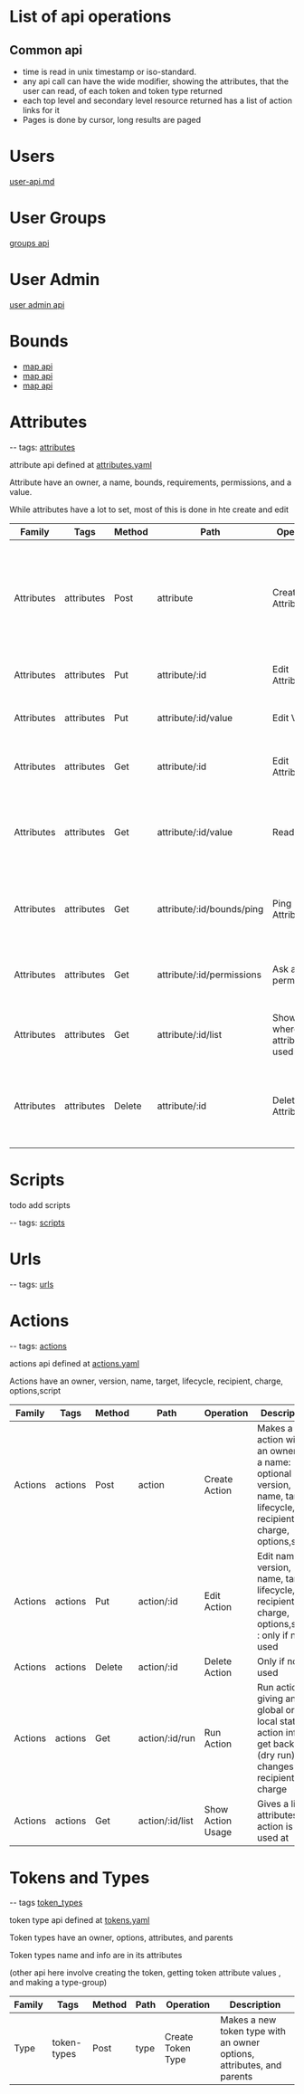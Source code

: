 
# List of api operations

## Common api

* time is read in unix timestamp or iso-standard.
* any api call can have the wide modifier, showing the attributes, that the user can read, of each token and token type returned
* each top level and secondary level resource returned has a list of action links for it
* Pages is done by cursor, long results are paged

# Users 
    
[user-api.md](step-0-users-groups/user-api.md)

# User Groups

[groups api](step-0-users-groups/group-api.md)

# User Admin

[user admin api](step-0-users-groups/admin-api.md)


# Bounds
* [map api](step-1-bounds/map-api.md)
* [map api](step-1-bounds/time-api.md)
* [map api](step-1-bounds/path-api.md)


# Attributes

-- tags: [attributes](attributes.md)

attribute api defined at [attributes.yaml](../../api-docs/attributes.yaml)

Attribute have an owner, a name, bounds, requirements, permissions, and a value.

While attributes have a lot to set, most of this is done in hte create and edit

| Family     | Tags       | Method | Path                      | Operation                    | Description                                                                                            |
|------------|------------|--------|---------------------------|------------------------------|--------------------------------------------------------------------------------------------------------|
| Attributes | attributes | Post   | attribute                 | Create Attribute             | Makes a new attributes with an owner and a name: optional requirements, permissions, bounds, and value |
| Attributes | attributes | Put    | attribute/:id             | Edit Attributes              | Edits the attribute, if the user can                                                                   |
| Attributes | attributes | Put    | attribute/:id/value       | Edit Value                   | Edits the attribute value, if the user can                                                             |
| Attributes | attributes | Get    | attribute/:id             | Edit Attributes              | Reads the attribute details, if the user can                                                           |
| Attributes | attributes | Get    | attribute/:id/value       | Read Value                   | Reads the attribute value, if the user can. Optional to set position, uses time                        |
| Attributes | attributes | Get    | attribute/:id/bounds/ping | Ping Attributes              | Determines if the attribute is at the location and time asked about                                    |
| Attributes | attributes | Get    | attribute/:id/permissions | Ask about permissions        | returns permission about this user and this attribute                                                  |
| Attributes | attributes | Get    | attribute/:id/list        | Show where attribute is used | returns list of tokens and other where the attribute is used                                           |
| Attributes | attributes | Delete | attribute/:id             | Delete Attributes            | Deletes the attribute, if the user can and if the attribute is not used anywhere                       |


# Scripts

todo add scripts 

-- tags: [scripts](scripts.md)


# Urls
-- tags: [urls](urls.md)

# Actions

-- tags: [actions](actions.md)

actions api defined at [actions.yaml](../../api-docs/actions.yaml)

Actions have an owner, version, name, target, lifecycle, recipient, charge, options,script

| Family  | Tags    | Method | Path            | Operation         | Description                                                                                                               |
|---------|---------|--------|-----------------|-------------------|---------------------------------------------------------------------------------------------------------------------------|
| Actions | actions | Post   | action          | Create Action     | Makes a new action with an owner and a name: optional version, name, target, lifecycle, recipient, charge, options,script |
| Actions | actions | Put    | action/:id      | Edit Action       | Edit name, version, name, target, lifecycle, recipient, charge, options,script   : only if not used                       |
| Actions | actions | Delete | action/:id      | Delete Action     | Only if not used                                                                                                          |
| Actions | actions | Get    | action/:id/run  | Run Action        | Run action, giving any global or local state, or action info, get back any (dry run) changes for recipient and charge     |
| Actions | actions | Get    | action/:id/list | Show Action Usage | Gives a list of attributes this action is used at                                                                         |



# Tokens and Types

-- tags [token_types](token_types.md)

token type api defined at [tokens.yaml](../../api-docs/tokens.yaml)

Token types have an owner, options, attributes, and parents

Token types name and info are in its attributes 

(other api here involve creating the token, getting token attribute values , and making a type-group)

| Family | Tags        | Method | Path | Operation         | Description                                                           |
|--------|-------------|--------|------|-------------------|-----------------------------------------------------------------------|
| Type   | token-types | Post   | type | Create Token Type | Makes a new token type with an owner options, attributes, and parents |


